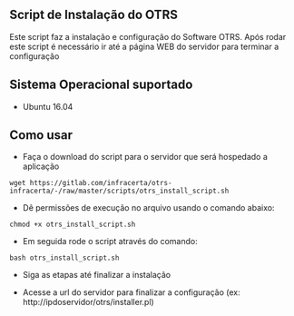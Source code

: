## Script de Instalação do OTRS

Este script faz a instalação e configuração do Software OTRS. Após rodar este script é necessário ir até a página WEB do servidor para terminar a configuração

## Sistema Operacional suportado

*  Ubuntu 16.04
 

## Como usar

* Faça o download do script para o servidor que será hospedado a aplicação

```
wget https://gitlab.com/infracerta/otrs-infracerta/-/raw/master/scripts/otrs_install_script.sh
```
* Dê permissões de execução no arquivo usando o comando abaixo:

```
chmod +x otrs_install_script.sh
```

* Em seguida rode o script através do comando:

```
bash otrs_install_script.sh
```

* Siga as etapas até finalizar a instalação

* Acesse a url do servidor para finalizar a configuração (ex: http://ipdoservidor/otrs/installer.pl)
